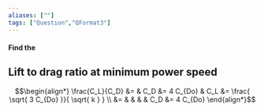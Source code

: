 ```yaml
---
aliases: [""]
tags: ["Question","QFormat3"]
---
```


#### Find the
## Lift to drag ratio at minimum power speed

$$\begin{align*}
\frac{C_L}{C_D} &= & C_D &= 4 C_{Do} & C_L &= \frac{ \sqrt{ 3 C_{Do} }}{ \sqrt{ k }   } \\
&= & & & & C_D &= 4 C_{Do}
\end{align*}$$
